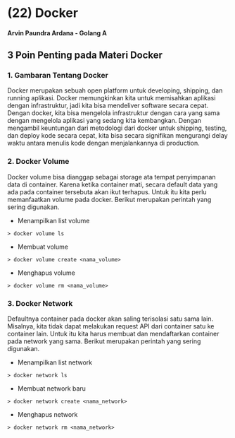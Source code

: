 # (22) Docker

#### Arvin Paundra Ardana - Golang A

## 3 Poin Penting pada Materi Docker

### 1. Gambaran Tentang Docker

Docker merupakan sebuah open platform untuk developing, shipping, dan running aplikasi. Docker memungkinkan kita untuk memisahkan aplikasi dengan infrastruktur, jadi kita bisa mendeliver software secara cepat. Dengan docker, kita bisa mengelola infrastruktur dengan cara yang sama dengan mengelola aplikasi yang sedang kita kembangkan. Dengan mengambil keuntungan dari metodologi dari docker untuk shipping, testing, dan deploy kode secara cepat, kita bisa secara signifikan mengurangi delay waktu antara menulis kode dengan menjalankannya di production.

### 2. Docker Volume

Docker volume bisa dianggap sebagai storage ata tempat penyimpanan data di container. Karena ketika container mati, secara default data yang ada pada container tersebuta akan ikut terhapus. Untuk itu kita perlu memanfaatkan volume pada docker. Berikut merupakan perintah yang sering digunakan.

- Menampilkan list volume

```
> docker volume ls
```

- Membuat volume

```
> docker volume create <nama_volume>
```

- Menghapus volume

```
> docker volume rm <nama_volume>
```

### 3. Docker Network

Defaultnya container pada docker akan saling terisolasi satu sama lain. Misalnya, kita tidak dapat melakukan request API dari container satu ke container lain. Untuk itu kita harus membuat dan mendaftarkan container pada network yang sama. Berikut merupakan perintah yang sering digunakan.

- Menampilkan list network

```
> docker network ls
```

- Membuat network baru

```
> docker network create <nama_network>
```

- Menghapus network

```
> docker network rm <nama_network>
```
